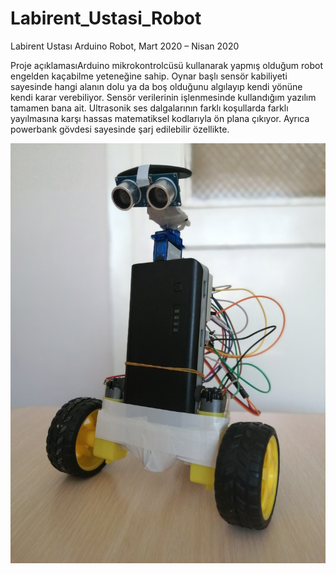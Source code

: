 # Labirent_Ustasi_Robot

Labirent Ustası Arduino Robot,
Mart 2020 – Nisan 2020

Proje açıklamasıArduino mikrokontrolcüsü kullanarak yapmış olduğum robot engelden kaçabilme yeteneğine sahip. Oynar başlı sensör kabiliyeti sayesinde hangi alanın dolu ya da boş olduğunu algılayıp kendi yönüne kendi karar verebiliyor. Sensör verilerinin işlenmesinde kullandığım yazılım tamamen bana ait. Ultrasonik ses dalgalarının farklı koşullarda farklı yayılmasına karşı hassas matematiksel kodlarıyla ön plana çıkıyor. Ayrıca powerbank gövdesi sayesinde şarj edilebilir özellikte.

![resim](https://github.com/mehmet-engineer/Labirent_Ustasi_Robot/blob/main/IMG_20200425_121031.jpg)
